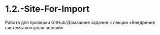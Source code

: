 # 1.2.-Site-For-Import
Работа для проверки GitHub/Домашнее задание к лекции «Внедрение системы контроля версий»
